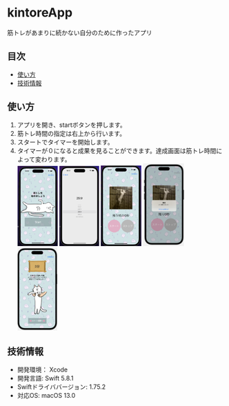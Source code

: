 # kintoreApp

筋トレがあまりに続かない自分のために作ったアプリ

## 目次

- [使い方](#使い方)
- [技術情報](#技術情報)

## 使い方

1. アプリを開き、startボタンを押します。
2. 筋トレ時間の指定は右上から行います。
3. スタートでタイマーを開始します。
4. タイマーが０になると成果を見ることができます。達成画面は筋トレ時間によって変わります。  
<img width="93" alt="kintore1" src="./kintore1.png"> <img width="92" alt="kintore3" src="./kintore3.png"> <img width="94" alt="kintore2" src="./kintore2.png"> <img width="95" alt="kintore4" src="./kintore4.png"> <img width="92" alt="kintore5" src="./kintore5.png">





## 技術情報
- 開発環境： Xcode
- 開発言語: Swift 5.8.1 
- Swiftドライババージョン: 1.75.2
- 対応OS: macOS 13.0

